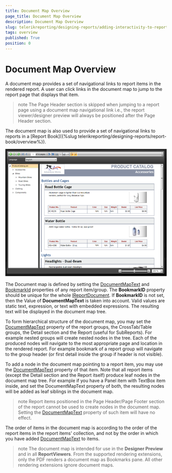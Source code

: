 ```yaml
---
title: Document Map Overview
page_title: Document Map Overview
description: Document Map Overview
slug: telerikreporting/designing-reports/adding-interactivity-to-reports/document-map/overview
tags: overview
published: True
position: 0
---
```


# Document Map Overview


A document map provides a set of navigational links to report items in the rendered report. A user can click links in the document map to jump to the report page that displays that item.       

>note The Page Header section is skipped when jumping to a report page using a document map navigational link i.e., the report viewer/designer preview will always be positioned after the Page Header section.           


The document map is also used to provide a set of navigational links to reports in a [Report Book]({%slug telerikreporting/designing-reports/report-book/overview%}).       

  

  ![](images/SilverlightViewer1.png)

The Document map is defined by setting the  [DocumentMapText](/reporting/api/Telerik.Reporting.ReportItemBase#Telerik_Reporting_ReportItemBase_DocumentMapText)  and [BookmarkId](/reporting/api/Telerik.Reporting.ReportItemBase#Telerik_Reporting_ReportItemBase_BookmarkId)  properties of any report item/group. The __BookmarkID__ property should be unique for the whole  [IReportDocument](/reporting/api/Telerik.Reporting.IReportDocument). If __BookmarkID__  is not set, then the Value of __DocumentMapText__ is taken into account. Valid values are static text, expression, or text with embedded expressions. The resulting text will be displayed in the document map tree. 		

To form hierarchical structure of the document map, you may set the  [DocumentMapText](/reporting/api/Telerik.Reporting.ReportItemBase#Telerik_Reporting_ReportItemBase_DocumentMapText)  property of the report groups, the CrossTab/Table groups, the Detail section and the Report (useful for SubReports). For example nested groups will create nested nodes in the tree. Each of the produced nodes will navigate to the most appropriate page and location in the rendered report. For example bookmark of a report group will navigate to the group header (or first detail inside the group if header is not visible).

To add a node in the document map pointing to a report item, you may use the [DocumentMapText](/reporting/api/Telerik.Reporting.ReportItemBase#Telerik_Reporting_ReportItemBase_DocumentMapText)  property of that item. Note that all report items (except the Detail section and the Report itself) produce leaf nodes in the document map tree. For example if you have a Panel item with TextBox item inside, and set the DocumentMapText property of both, the resulting nodes will be added as leaf siblings in the document map.

>note Report items positioned in the Page Header/Page Footer section of the report cannot be used to create nodes in the document map. Setting the  [DocumentMapText](/reporting/api/Telerik.Reporting.ReportItemBase#Telerik_Reporting_ReportItemBase_DocumentMapText)  property of such item will have no effect.       


The order of items in the document map is according to the order of the report items in the report items' collection, and not by the order in which you have added  [DocumentMapText](/reporting/api/Telerik.Reporting.ReportItemBase#Telerik_Reporting_ReportItemBase_DocumentMapText)  to items.

>note The document map is intended for use in the  __Designer Preview__  and in all  __ReportViewers__. From the supported rendering extensions, only the PDF renders a document map as Bookmarks pane. All other rendering extensions ignore document maps.  

